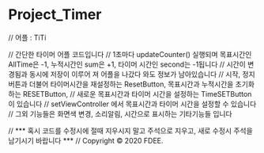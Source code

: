 # Project_Timer

// 어플 : TiTi 

//  간단한 타이머 어플 코드입니다
//  1초마다 updateCounter() 실행되며 목표시간인 AllTime은 -1, 누적시간인 sum은 +1, 타이머 시간인 second는 -1됩니다
//  시간이 변경됨과 동시에 저장이 이루어 져 어플을 나갔다 와도 정보가 남아있습니다
//  시작, 정지 버튼과 더불어 타이머시간을 재설정하는 ResetButton, 목표시간과 누적시간을 초기화하는 RESETButton,
//  새로운 목표시간과 타이머 시간을 설정하는 TimeSETButton 이 있습니다
//  setViewController 에서 목표시간과 타이머 시간을 설정할 수 있습니다
//  그외 기능들은 화면색 변경, 소리알림, 시간으로 표시하는 기타기능들 입니다

//  *** 혹시 코드를 수정시에 절때 지우시지 말고 주석으로 지우고, 새로 수정시 주석을 남기시기 바랍니다 ***
//  Copyright © 2020 FDEE.
